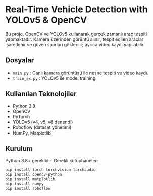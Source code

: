 # Real-Time Vehicle Detection with YOLOv5 & OpenCV

Bu proje, OpenCV ve YOLOv5 kullanarak gerçek zamanlı araç tespiti yapmaktadır. Kamera üzerinden görüntü alınır, tespit edilen araçlar işaretlenir ve güven skorları gösterilir; ayrıca video kaydı yapılabilir.

## Dosyalar
- `main.py` : Canlı kamera görüntüsü ile nesne tespiti ve video kaydı.
- `train_ex.py` : YOLOv5 ile model training.

## Kullanılan Teknolojiler
- Python 3.8
- OpenCV
- PyTorch
- YOLOv5 (v4, v5, v8 denendi)
- Roboflow (dataset yönetimi)
- NumPy, Matplotlib

## Kurulum
Python 3.8+ gereklidir. Gerekli kütüphaneler:

```bash
pip install torch torchvision torchaudio
pip install opencv-python
pip install matplotlib
pip install numpy
pip install roboflow
